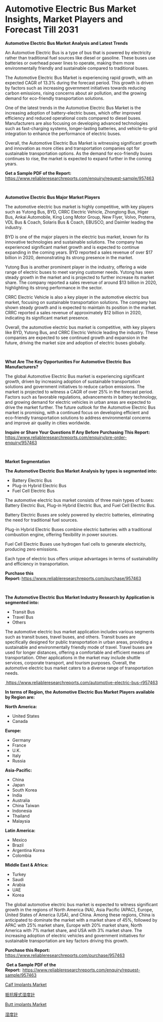 <p><h1>Automotive Electric Bus Market Insights, Market Players and Forecast Till 2031</h1></p><p><strong>Automotive Electric Bus Market Analysis and Latest Trends</strong></p>
<p><p>An Automotive Electric Bus is a type of bus that is powered by electricity rather than traditional fuel sources like diesel or gasoline. These buses use batteries or overhead power lines to operate, making them more environmentally friendly and sustainable compared to traditional buses. </p><p>The Automotive Electric Bus Market is experiencing rapid growth, with an expected CAGR of 13.3% during the forecast period. This growth is driven by factors such as increasing government initiatives towards reducing carbon emissions, rising concerns about air pollution, and the growing demand for eco-friendly transportation solutions. </p><p>One of the latest trends in the Automotive Electric Bus Market is the increasing adoption of battery-electric buses, which offer improved efficiency and reduced operational costs compared to diesel buses. Manufacturers are also focusing on developing advanced technologies such as fast-charging systems, longer-lasting batteries, and vehicle-to-grid integration to enhance the performance of electric buses. </p><p>Overall, the Automotive Electric Bus Market is witnessing significant growth and innovation as more cities and transportation companies opt for sustainable transportation options. As the demand for eco-friendly buses continues to rise, the market is expected to expand further in the coming years.</p></p>
<p><strong>Get a Sample PDF of the Report:&nbsp;</strong> <a href="https://www.reliableresearchreports.com/enquiry/request-sample/957463">https://www.reliableresearchreports.com/enquiry/request-sample/957463</a></p>
<p>&nbsp;</p>
<p><strong>Automotive Electric Bus Major Market Players</strong></p>
<p><p>The automotive electric bus market is highly competitive, with key players such as Yutong Bus, BYD, CRRC Electric Vehicle, Zhongtong Bus, Higer Bus, Ankai Automobile, King Long Motor Group, New Flyer, Volvo, Proterra, VDL Bus & Coach, Solaris Bus & Coach, EBUSCO, and Daimler leading the industry.</p><p>BYD is one of the major players in the electric bus market, known for its innovative technologies and sustainable solutions. The company has experienced significant market growth and is expected to continue expanding in the coming years. BYD reported a sales revenue of over $17 billion in 2020, demonstrating its strong presence in the market.</p><p>Yutong Bus is another prominent player in the industry, offering a wide range of electric buses to meet varying customer needs. Yutong has seen steady growth in the market and is projected to further increase its market share. The company reported a sales revenue of around $13 billion in 2020, highlighting its strong performance in the sector.</p><p>CRRC Electric Vehicle is also a key player in the automotive electric bus market, focusing on sustainable transportation solutions. The company has shown steady growth and is expected to maintain its position in the market. CRRC reported a sales revenue of approximately $12 billion in 2020, indicating its significant market presence.</p><p>Overall, the automotive electric bus market is competitive, with key players like BYD, Yutong Bus, and CRRC Electric Vehicle leading the industry. These companies are expected to see continued growth and expansion in the future, driving the market size and adoption of electric buses globally.</p></p>
<p>&nbsp;</p>
<p><strong>What Are The Key Opportunities For Automotive Electric Bus Manufacturers?</strong></p>
<p><p>The global Automotive Electric Bus market is experiencing significant growth, driven by increasing adoption of sustainable transportation solutions and government initiatives to reduce carbon emissions. The market is projected to witness a CAGR of over 25% in the forecast period. Factors such as favorable regulations, advancements in battery technology, and growing demand for electric vehicles in urban areas are expected to drive the market further. The future outlook for the Automotive Electric Bus market is promising, with a continued focus on developing efficient and eco-friendly transportation solutions to address environmental concerns and improve air quality in cities worldwide.</p></p>
<p><strong>Inquire or Share Your Questions If Any Before Purchasing This Report:</strong> <a href="https://www.reliableresearchreports.com/enquiry/pre-order-enquiry/957463">https://www.reliableresearchreports.com/enquiry/pre-order-enquiry/957463</a></p>
<p>&nbsp;</p>
<p><strong>Market Segmentation</strong></p>
<p><strong>The Automotive Electric Bus Market Analysis by types is segmented into:</strong></p>
<p><ul><li>Battery Electric Bus</li><li>Plug-in Hybrid Electric Bus</li><li>Fuel Cell Electric Bus</li></ul></p>
<p><p>The automotive electric bus market consists of three main types of buses: Battery Electric Bus, Plug-in Hybrid Electric Bus, and Fuel Cell Electric Bus. </p><p>Battery Electric Buses are solely powered by electric batteries, eliminating the need for traditional fuel sources. </p><p>Plug-in Hybrid Electric Buses combine electric batteries with a traditional combustion engine, offering flexibility in power sources. </p><p>Fuel Cell Electric Buses use hydrogen fuel cells to generate electricity, producing zero emissions. </p><p>Each type of electric bus offers unique advantages in terms of sustainability and efficiency in transportation.</p></p>
<p><strong>Purchase this Report:&nbsp;</strong><a href="https://www.reliableresearchreports.com/purchase/957463">https://www.reliableresearchreports.com/purchase/957463</a></p>
<p>&nbsp;</p>
<p><strong>The Automotive Electric Bus Market Industry Research by Application is segmented into:</strong></p>
<p><ul><li>Transit Bus</li><li>Travel Bus</li><li>Others</li></ul></p>
<p><p>The automotive electric bus market application includes various segments such as transit buses, travel buses, and others. Transit buses are specifically designed for public transportation in urban areas, providing a sustainable and environmentally friendly mode of travel. Travel buses are used for longer distances, offering a comfortable and efficient means of transportation. Other applications in the market may include shuttle services, corporate transport, and tourism purposes. Overall, the automotive electric bus market caters to a diverse range of transportation needs.</p></p>
<p><a href="https://www.reliableresearchreports.com/automotive-electric-bus-r957463">&nbsp;https://www.reliableresearchreports.com/automotive-electric-bus-r957463</a></p>
<p><strong>In terms of Region, the Automotive Electric Bus Market Players available by Region are:</strong></p>
<p>
    <p> <strong> North America: </strong>
        <ul>
            <li>United States</li>
            <li>Canada</li>
        </ul>
        </p> 
    <p> <strong> Europe: </strong>
        <ul>
            <li>Germany</li>
            <li>France</li>
            <li>U.K.</li>
            <li>Italy</li>
            <li>Russia</li>
        </ul>
        </p> 
    <p> <strong> Asia-Pacific: </strong>
        <ul>
            <li>China</li>
            <li>Japan</li>
            <li>South Korea</li>
            <li>India</li>
            <li>Australia</li>
            <li>China Taiwan</li>
            <li>Indonesia</li>
            <li>Thailand</li>
            <li>Malaysia</li>
        </ul>
        </p> 
    <p> <strong> Latin America: </strong>
        <ul>
            <li>Mexico</li>
            <li>Brazil</li>
            <li>Argentina Korea</li>
            <li>Colombia</li>
        </ul>
        </p> 
    <p> <strong> Middle East & Africa: </strong>
        <ul>
            <li>Turkey</li>
            <li>Saudi</li>
            <li>Arabia</li>
            <li>UAE</li>
            <li>Korea</li>
        </ul>
    </p>
    </p>
<p><p>The global automotive electric bus market is expected to witness significant growth in the regions of North America (NA), Asia Pacific (APAC), Europe, United States of America (USA), and China. Among these regions, China is anticipated to dominate the market with a market share of 45%, followed by APAC with 25% market share, Europe with 20% market share, North America with 7% market share, and USA with 3% market share. The increasing adoption of electric vehicles and government initiatives for sustainable transportation are key factors driving this growth.</p></p>
<p><strong>Purchase this Report: </strong><a href="https://www.reliableresearchreports.com/purchase/957463">https://www.reliableresearchreports.com/purchase/957463</a></p>
<p>&nbsp;<strong>Get a Sample PDF of the Report:&nbsp;&nbsp;</strong><a href="https://www.reliableresearchreports.com/enquiry/request-sample/957463">https://www.reliableresearchreports.com/enquiry/request-sample/957463</a></p>
<p><strong></strong></p>
<p><p><a href="https://github.com/ashman753/Market-Research-Report-List-2/blob/main/calf-implants-market.md">Calf Implants Market</a></p><p><a href="https://github.com/EstaSprer20231/Market-Research-Report-List-2/blob/main/8285379173673.md">抵抗膜式湿度計</a></p><p><a href="https://github.com/LibbySpencer2018/Market-Research-Report-List-1/blob/main/butt-implants-market.md">Butt implants Market</a></p><p><a href="https://github.com/klon646/Market-Research-Report-List-2/blob/main/5069045173674.md">湿度計</a></p></p>